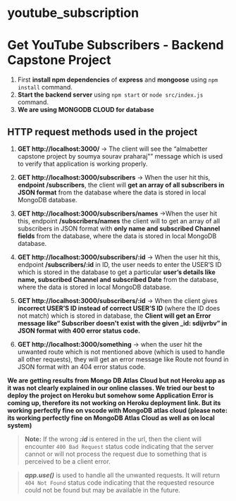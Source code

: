 # youtube_subscription
# Get YouTube Subscribers - Backend Capstone Project
1. First **install npm dependencies** of **express** and **mongoose** using `npm install` command.
2. **Start the backend server** using `npm start` or `node src/index.js` command.
3. **We are using MONGODB CLOUD for database**

## HTTP request methods used in the project
1. **GET http://localhost:3000/** → The client will see the “almabetter  capstone project by soumya sourav praharaj"” message which is used to verify that application is working properly.

2. **GET http://localhost:3000/subscribers** → When the user hit this, **endpoint /subscribers**, the client will **get an array of all subscribers in JSON format** from the database where the data is stored in local MongoDB database.

3. **GET http://localhost:3000/subscribers/names** →When the user hit this, endpoint **/subscribers/names** the client will to get an array of all subscribers in JSON format with **only name and subscribed Channel fields** from the database, where the data is stored in local MongoDB database.

4. **GET http://localhost:3000/subscribers/:id** → When the user hit this, endpoint **/subscribers/:id** in ID, the user needs to enter the USER’S ID which is stored in the database to get a particular **user’s details like name, subscribed Channel and subscribed Date** from the database, where the data is stored in local MongoDB database.

5. **GET http://localhost:3000/subscribers/:id** → When the client gives **incorrect USER’S ID instead of correct USER’S ID** (where the ID does not match) which is stored in database, the **Client will get an Error message like“ Subscriber doesn't exist with the given _id: sdijvrbv” in JSON format with 400 error status code.**

6. **GET http://localhost:3000/something** → when the user hit the unwanted route which is not mentioned above (which is used to handle all other requests), they will get an error message like Route not found in JSON format with an 404 error status code.

**We are getting results from Mongo DB Atlas Cloud but not Heroku app as it was not clearly explained in our online classes. We tried our best to deploy the project on Heroku but somehow some Application Error is coming up, therefore its not working on Heroku deployment link. But its working perfectly fine on vscode with MongoDB atlas cloud (please note: its working perfectly fine on MongoDB Atlas Cloud as well as on local system)**

> **Note:** If the wrong ***:id*** is entered in the url, then the client will encounter ```400 Bad Request``` status code indicating that the server cannot or will not process the request due to something that is perceived to be a client error.

> ***app.use()*** is used to handle all the unwanted requests. It will return ```404 Not Found``` status code indicating that the requested resource could not be found but may be available in the future.
